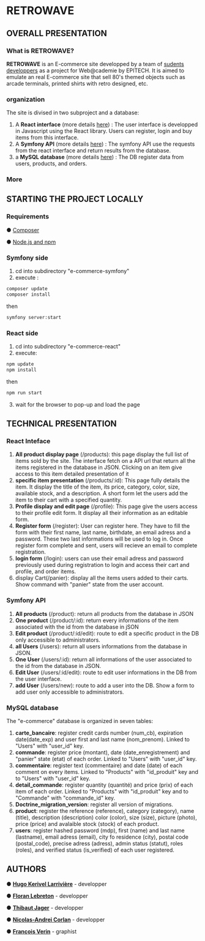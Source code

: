 # **RETROWAVE** #

## OVERALL PRESENTATION ##

### What is RETROWAVE? ###
**RETROWAVE** is an E-commerce site developped by a team of [sudents developpers](https://github.com/EpitechIT2020/W-WEB-502-PAR-2-2-ecommerce-hugo.kerivel-larriviere/blob/master/README.md#authors) as a project for Web@cademie by EPITECH. It is aimed to emulate an real E-commerce site that sell 80's themed objects such as arcade terminals, printed shirts with retro designed, etc.

### organization ###
The site is divised in two subproject and a database:
1. A **React interface** (more details [here](https://github.com/EpitechIT2020/W-WEB-502-PAR-2-2-ecommerce-hugo.kerivel-larriviere/blob/master/README.md#react-inteface)) :
The user interface is developped in Javascript using the React library. Users can register, login and buy items from this interface. 
2. A **Symfony API** (more details [here](https://github.com/EpitechIT2020/W-WEB-502-PAR-2-2-ecommerce-hugo.kerivel-larriviere/blob/master/README.md#symfony-api)) :
The symfony API use the requests from the react interface and return results from the database.
3. a **MySQL database** (more details [here](https://github.com/EpitechIT2020/W-WEB-502-PAR-2-2-ecommerce-hugo.kerivel-larriviere/blob/master/README.md#mysql-database)) :
 The DB register data from users, products, and orders.
 
 ### More ###
 
## STARTING THE PROJECT LOCALLY ##
### Requirements ###
● [Composer](https://getcomposer.org/download/)

● [Node.js and npm](https://nodejs.org/en/download/)
### Symfony side ###
1. cd into subdirectory "e-commerce-symfony"
2. execute :
```bash
composer update
composer install
```
then 
```bash
symfony server:start
```
### React side ###
1. cd into subdirectory "e-commerce-react"
2. execute: 
```bash
npm update
npm install
```
then
```bash
npm run start
``` 
3. wait for the browser to pop-up and load the page

## TECHNICAL PRESENTATION ##
 
 ### React Inteface ###
 1. **All product display page** (/products):
 this page display the full list of items sold by the site. The interface fetch on a API url that return all the items registered in the database in JSON. Clicking on an item give access to this item detailed presentation of it
 2. **specific item presentation** (/products/:id):
 This page fully details the item. It display the title of the item, its price, category, color, size, available stock, and a description. A short form let the users add the item to their cart with a specified quantity.
 3. **Profile display and edit page** (/profile):
  This page give the users access to their profile edit form. It display all their information as an editable form.
 4. **Register form** (/register):
  User can register here. They have to fill the form with their first name, last name, birthdate, an email adress and a password. These two last informations will be used to log in. Once register form complete and sent, users will recieve an email to complete registration.  
 5. **login form** (/login):
  users can use their email adress and password previously used during registration to login and access their cart and profile, and order items.
 6. display Cart(/panier):
  display all the items users added to their carts. Show command with "panier" state from the user account. 

### Symfony API ###
1. **All products** (/product):
 return all products from the database in JSON
2. **One product** (/product/:id):
 return every informations of the item associated with the id from the database in jSON
3. **Edit product** (/product/:id/edit):
 route to edit a specific product in the DB only accessible to administrators.
4. **all Users** (/users):
 return all users informations from the database in JSON.
5. **One User** (/users/:id):
 return all informations of the user associated to the id from the database in JSON.
6. **Edit User** (/users/:id/edit):
 route to edit user informations in the DB from the user interface.
7. **add User** (/users/new):
 route to add a user into the DB. Show a form to add user only accessible to administrators.
 
### MySQL database ###
The "e-commerce" database is organized in seven tables:
1. **carte_bancaire**: 
 register credit cards number (num_cb), expiration date(date_exp) and user first and last name (nom_prenom). Linked to "Users" with "user_id" key.
2. **commande**:
 register price (montant), date (date_enregistrement) and "panier" state (etat) of each order. Linked to "Users" with "user_id" key.
3. **commentaire**:
 register text (commentaire) and date (date) of each comment on every items. Linked to "Products" with "id_produit" key and to "Users" with "user_id" key.
4. **detail_commande**:
 register quantity (quantité) and price (prix) of each item of each order. Linked to "Products" with "id_produit" key and to "Commande" with "commande_id" key.
5. **Doctrine_migration_version**:
 register all version of migrations.
6. **product**:
 register the reference (reference), category (category), name (title), description (description) color (color), size (size), picture (photo), price (price) and avalaible stock (stock) of each product.
7. **users**:
 register hashed password (mdp), first (name) and last name (lastname), email adress (email), city fo residence (city), postal code (postal_code), precise adress (adress), admin status (statut), roles (roles), and verified status (is_verified) of each user registered.
 
## AUTHORS
● [**Hugo Kerivel Larrivière**](https://github.com/Ukher) - developper

● [**Floran Lebreton**](https://github.com/Floran123) - developper

● [**Thibaut Jager**](https://github.com/ThibautWa) - developper

● [**Nicolas-Andrei Corlan**](https://github.com/Vulcanosaurus) - developper

● [**François Verin**](https://github.com/FVERIN-EPITECH) - graphist
